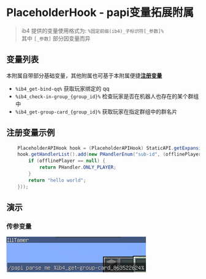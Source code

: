 # PlaceholderHook - papi变量拓展附属

> ib4 提供的变量使用格式为: `%固定前缀(ib4)_子标识符[_参数]%`  
> 其中 `[_参数]` 部分因变量而异

## 变量列表

本附属自带部分基础变量，其他附属也可基于本附属便捷[**注册变量**](./src/main/java/com/illtamer/infinite/bot/expansion/hook/papi/PHandlerEnum.java)

- `%ib4_get-bind-qq%` 获取玩家绑定的 qq
- `%ib4_check-in-group_{group_id}%` 检查玩家是否在机器人也存在的某个群组中
- `%ib4_get-group-card_{group_id}%` 获取玩家在指定群组中的群名片

## 注册变量示例

```java
    PlaceholderAPIHook hook = (PlaceholderAPIHook) StaticAPI.getExpansion("PlaceholderAPIHook", "IllTamer");
    hook.getHandlerList().add(new PHandlerEnum("sub-id", (offlinePlayer, arg) -> {
        if (offlinePlayer == null) {
            return PHandler.ONLY_PLAYER;
        }
        return "hello world";
    }));
```

## 演示

### 传参变量

![](./images/get-group-card.png)